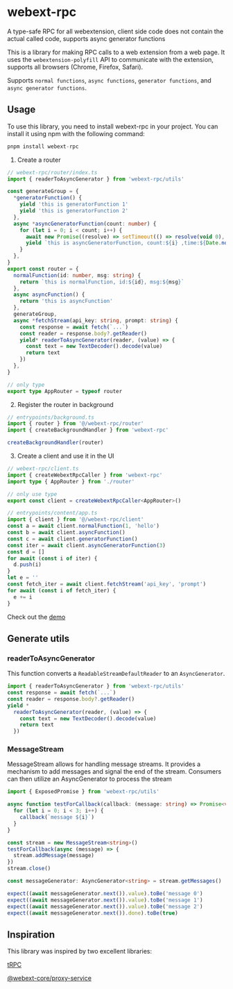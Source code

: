 # webext-rpc

A type-safe RPC for all webextension, client side code does not contain the actual called code, supports async generator functions

This is a library for making RPC calls to a web extension from a web page. It uses the `webextension-polyfill` API to communicate with the extension, supports all browsers (Chrome, Firefox, Safari).

Supports `normal functions`, `async functions`, `generator functions`, and `async generator functions`.

## Usage

To use this library, you need to install webext-rpc in your project. You can install it using npm with the following command:

```typescript
pnpm install webext-rpc
```

1. Create a router

```typescript
// webext-rpc/router/index.ts
import { readerToAsyncGenerator } from 'webext-rpc/utils'

const generateGroup = {
  *generatorFunction() {
    yield 'this is generatorFunction 1'
    yield 'this is generatorFunction 2'
  },
  async *asyncGeneratorFunction(count: number) {
    for (let i = 0; i < count; i++) {
      await new Promise((resolve) => setTimeout(() => resolve(void 0), 1000))
      yield `this is asyncGeneratorFunction, count:${i} ,time:${Date.now()}`
    }
  },
}
export const router = {
  normalFunction(id: number, msg: string) {
    return `this is normalFunction, id:${id}, msg:${msg}`
  },
  async asyncFunction() {
    return 'this is asyncFunction'
  },
  generateGroup,
  async *fetchStream(api_key: string, prompt: string) {
    const response = await fetch(`...`)
    const reader = response.body?.getReader()
    yield* readerToAsyncGenerator(reader, (value) => {
      const text = new TextDecoder().decode(value)
      return text
    })
  },
}

// only type
export type AppRouter = typeof router
```

2. Register the router in background

```typescript
// entrypoints/background.ts
import { router } from '@/webext-rpc/router'
import { createBackgroundHandler } from 'webext-rpc'

createBackgroundHandler(router)
```

3. Create a client and use it in the UI

```typescript
// webext-rpc/client.ts
import { createWebextRpcCaller } from 'webext-rpc'
import type { AppRouter } from './router'

// only use type
export const client = createWebextRpcCaller<AppRouter>()
```

```typescript
// entrypoints/content/app.ts
import { client } from '@/webext-rpc/client'
const a = await client.normalFunction(1, 'hello')
const b = await client.asyncFunction()
const c = await client.generatorFunction()
const iter = await client.asyncGeneratorFunction(3)
const d = []
for await (const i of iter) {
  d.push(i)
}
let e = ''
const fetch_iter = await client.fetchStream('api_key', 'prompt')
for await (const i of fetch_iter) {
  e += i
}
```

Check out the [demo](https://github.com/axuj/webext-rpc/tree/main/demo)

## Generate utils

### readerToAsyncGenerator

This function converts a `ReadableStreamDefaultReader` to an `AsyncGenerator`.

```typescript
import { readerToAsyncGenerator } from 'webext-rpc/utils'
const response = await fetch(`...`)
const reader = response.body?.getReader()
yield *
  readerToAsyncGenerator(reader, (value) => {
    const text = new TextDecoder().decode(value)
    return text
  })
```

### MessageStream

MessageStream allows for handling message streams.
It provides a mechanism to add messages and signal the end of the stream.
Consumers can then utilize an AsyncGenerator to process the stream

```typescript
import { ExposedPromise } from 'webext-rpc/utils'

async function testForCallback(callback: (message: string) => Promise<void>) {
  for (let i = 0; i < 3; i++) {
    callback(`message ${i}`)
  }
}

const stream = new MessageStream<string>()
testForCallback(async (message) => {
  stream.addMessage(message)
})
stream.close()

const messageGenerator: AsyncGenerator<string> = stream.getMessages()

expect((await messageGenerator.next()).value).toBe('message 0')
expect((await messageGenerator.next()).value).toBe('message 1')
expect((await messageGenerator.next()).value).toBe('message 2')
expect((await messageGenerator.next()).done).toBe(true)
```

## Inspiration

This library was inspired by two excellent libraries:

[tRPC](https://github.com/trpc/trpc)

[@webext-core/proxy-service](https://github.com/aklinker1/webext-core/tree/main/packages/proxy-service)
